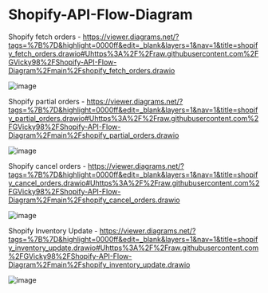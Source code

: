 # Shopify-API-Flow-Diagram

Shopify fetch orders - https://viewer.diagrams.net/?tags=%7B%7D&highlight=0000ff&edit=_blank&layers=1&nav=1&title=shopify_fetch_orders.drawio#Uhttps%3A%2F%2Fraw.githubusercontent.com%2FGVicky98%2FShopify-API-Flow-Diagram%2Fmain%2Fshopify_fetch_orders.drawio

![image](https://github.com/GVicky98/Shopify-API-Flow-Diagram/assets/101815612/65e38ddb-413e-4d6c-a901-0e5c7cb30c92)


Shopify partial orders - https://viewer.diagrams.net/?tags=%7B%7D&highlight=0000ff&edit=_blank&layers=1&nav=1&title=shopify_partial_orders.drawio#Uhttps%3A%2F%2Fraw.githubusercontent.com%2FGVicky98%2FShopify-API-Flow-Diagram%2Fmain%2Fshopify_partial_orders.drawio

![image](https://github.com/GVicky98/Shopify-API-Flow-Diagram/assets/101815612/259219f2-5ca4-42d9-8239-9083415f64c6)


Shopify cancel orders - https://viewer.diagrams.net/?tags=%7B%7D&highlight=0000ff&edit=_blank&layers=1&nav=1&title=shopify_cancel_orders.drawio#Uhttps%3A%2F%2Fraw.githubusercontent.com%2FGVicky98%2FShopify-API-Flow-Diagram%2Fmain%2Fshopify_cancel_orders.drawio

![image](https://github.com/GVicky98/Shopify-API-Flow-Diagram/assets/101815612/e5d94463-f19c-47fa-b269-cad177bdda66)


Shopify Inventory Update - https://viewer.diagrams.net/?tags=%7B%7D&highlight=0000ff&edit=_blank&layers=1&nav=1&title=shopify_inventory_update.drawio#Uhttps%3A%2F%2Fraw.githubusercontent.com%2FGVicky98%2FShopify-API-Flow-Diagram%2Fmain%2Fshopify_inventory_update.drawio

![image](https://github.com/GVicky98/Shopify-API-Flow-Diagram/assets/101815612/ab3a4b5a-8d40-422c-93dd-248259294142)

